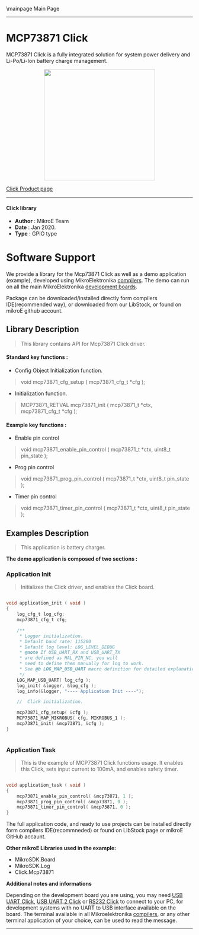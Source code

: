 \mainpage Main Page
 
---
# MCP73871 Click

MCP73871 Click is a fully integrated solution for system power delivery and Li-Po/Li-Ion battery charge management.

<p align="center">
  <img src="https://download.mikroe.com/images/click_for_ide/mcp73871_click.png" height=300px>
</p>

[Click Product page](https://www.mikroe.com/mcp73871-click)

---


#### Click library 

- **Author**        : MikroE Team
- **Date**          : Jan 2020.
- **Type**          : GPIO type


# Software Support

We provide a library for the Mcp73871 Click 
as well as a demo application (example), developed using MikroElektronika 
[compilers](https://shop.mikroe.com/compilers). 
The demo can run on all the main MikroElektronika [development boards](https://shop.mikroe.com/development-boards).

Package can be downloaded/installed directly form compilers IDE(recommended way), or downloaded from our LibStock, or found on mikroE github account. 

## Library Description

> This library contains API for Mcp73871 Click driver.

#### Standard key functions :

- Config Object Initialization function.
> void mcp73871_cfg_setup ( mcp73871_cfg_t *cfg ); 
 
- Initialization function.
> MCP73871_RETVAL mcp73871_init ( mcp73871_t *ctx, mcp73871_cfg_t *cfg );

#### Example key functions :

- Enable pin control
> void mcp73871_enable_pin_control ( mcp73871_t *ctx, uint8_t pin_state );
 
- Prog pin control
> void mcp73871_prog_pin_control ( mcp73871_t *ctx, uint8_t pin_state );

- Timer pin control
> void mcp73871_timer_pin_control ( mcp73871_t *ctx, uint8_t pin_state );

## Examples Description

> This application is battery charger.

**The demo application is composed of two sections :**

### Application Init 

> Initializes the Click driver, and enables the Click board.

```c

void application_init ( void )
{
    log_cfg_t log_cfg;
    mcp73871_cfg_t cfg;

    /** 
     * Logger initialization.
     * Default baud rate: 115200
     * Default log level: LOG_LEVEL_DEBUG
     * @note If USB_UART_RX and USB_UART_TX 
     * are defined as HAL_PIN_NC, you will 
     * need to define them manually for log to work. 
     * See @b LOG_MAP_USB_UART macro definition for detailed explanation.
     */
    LOG_MAP_USB_UART( log_cfg );
    log_init( &logger, &log_cfg );
    log_info(&logger, "---- Application Init ----");

    //  Click initialization.

    mcp73871_cfg_setup( &cfg );
    MCP73871_MAP_MIKROBUS( cfg, MIKROBUS_1 );
    mcp73871_init( &mcp73871, &cfg );
}
  
```

### Application Task

> This is the example of MCP73871 Click functions usage.
> It enables this Click, sets input current to 100mA, 
> and enables safety timer.

```c

void application_task ( void )
{
    mcp73871_enable_pin_control( &mcp73871, 1 );
    mcp73871_prog_pin_control( &mcp73871, 0 );
    mcp73871_timer_pin_control( &mcp73871, 0 );
} 

```

The full application code, and ready to use projects can be  installed directly form compilers IDE(recommneded) or found on LibStock page or mikroE GitHub accaunt.

**Other mikroE Libraries used in the example:** 

- MikroSDK.Board
- MikroSDK.Log
- Click.Mcp73871

**Additional notes and informations**

Depending on the development board you are using, you may need 
[USB UART Click](https://shop.mikroe.com/usb-uart-click), 
[USB UART 2 Click](https://shop.mikroe.com/usb-uart-2-click) or 
[RS232 Click](https://shop.mikroe.com/rs232-click) to connect to your PC, for 
development systems with no UART to USB interface available on the board. The 
terminal available in all Mikroelektronika 
[compilers](https://shop.mikroe.com/compilers), or any other terminal application 
of your choice, can be used to read the message.



---

